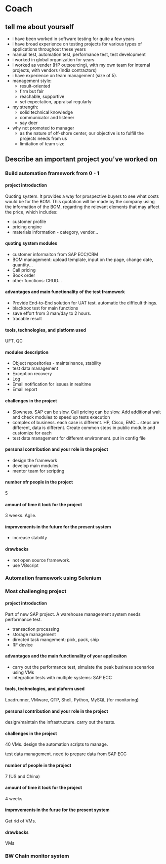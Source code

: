 # Coach

## tell me about yourself

* i have been worked in software testing for quite a few years
* i have broad experience on testing projects for various types of applications throughout these years
* manual test, automation test, performance test, test development
* i worked in global organization for years
* i worked as vender (HP outsourcing), with my own team for internal projects, with vendors (India contractors)
* i have experience on team management (size of 5).
* management style:
  * result-oriented
  * firm but fair
  * reachable, supportive
  * set expectation, appraisal regularly
* my strength:
  * solid technical knowledge
  * communicator and listener
  * say doer
* why not promoted to manager
  * as the nature of off-shore center, our objective is to fulfill the projects needs from us
  * limitation of team size

## Describe an important project you've worked on

### Build automation framework from 0 - 1

#### project introduction

Quoting system. It provides a way for prospective buyers to see what costs would be for the BOM. This quotation will be made by the company using the information of the BOM, regarding the relevant elements that may affect the price, which includes:

* customer profile
* pricing engine
* materials information - category, vendor...

#### quoting system modules

* customer informaiton from SAP ECC/CRM
* BOM management: upload template, input on the page, change date, quantity...
* Call pricing
* Book order
* other functions: CRUD...

#### advantages and main functionality of the test framework

* Provide End-to-End solution for UAT test. automatic the difficult things.
* blackbox test for main functions
* save effort from 3 man/day to 2 hours.
* tracable result

#### tools, technologies, and platform used

UFT, QC

#### modules description

* Object repositories - maintainance, stability
* test data management
* Exception recovery
* Log
* Email notification for issues in realtime
* Email report

#### challenges in the project

* Slowness. SAP can be slow. Call pricing can be slow. Add additional wait and check modules to speed up tests execution
* complex of business. each case is different. HP, Cisco, EMC… steps are different, data is different. Create common steps in public module and customize for each
* test data management for different environment. put in config file

#### personal contribution and your role in the project

* design the framework
* develop main modules
* mentor team for scripting

#### number ofr people in the project

5

#### amount of time it took for the project

3 weeks. Agile.

#### improvements in the future for the present system

* increase stability

#### drawbacks

* not open source framework.
* use VBscript

### Automation framework using Selenium

### Most challenging project

#### project introduction

Part of new SAP project. A warehouse management system needs performance test.

* transaction processing
* storage management
* directed task mangement: pick, pack, ship
* RF device

#### advantages and the main functionality of your applicaiton

* carry out the performance test, simulate the peak business scenarios using VMs
* integration tests with multiple systems: SAP ECC

#### tools, technologies, and plaform used

Loadrunner, VMware, QTP, Shell, Python, MySQL (for monitoring)

#### personal contribution and your role in the project

design/maintain the infrastructure. carry out the tests. 

#### challenges in the project

40 VMs. design the automation scripts to manage.

test data management. need to prepare data from SAP ECC

#### number of people in the project

7 (US and China)

#### amount of time it took for the project

4 weeks

#### improvements in the furue for the present system

Get rid of VMs.

#### drawbacks

VMs

### BW Chain monitor system


